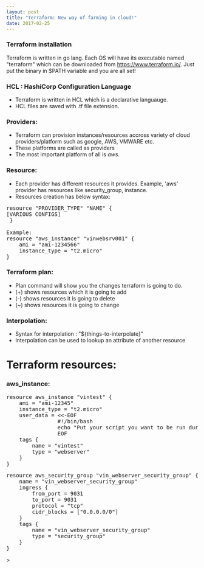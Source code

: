 ```yaml
---
layout: post
title: "Terraform: New way of farming in cloud!"
date: 2017-02-25
---
```


### Terraform installation

Terraform is written in go lang. Each OS will have its executable named "terraform" which can be downloaded from https://www.terraform.io/. Just put the binary in $PATH variable and you are all set!


### HCL : HashiCorp Configuration Language
- Terraform is written in HCL which is a declarative languauge.
- HCL files are saved with .tf file extension.

### Providers:
- Terraform can provision instances/resources accross variety of cloud providers/platform such as google, AWS, VMWARE etc.
- These platforms are called as providers
- The most important platform of all is *aws*.

### Resource:
- Each provider has different resources it provides. Example, 'aws' provider has resources like security_group, instance.
- Resources creation has below syntax:
<pre>resource "PROVIDER_TYPE" "NAME" {
[VARIOUS CONFIGS]
 }

Example:
resource "aws_instance" "vinwebsrv001" {
	ami = "ami-1234566"
	instance_type = "t2.micro"
}
</pre> 

### Terraform plan:
- Plan command will show you the changes terraform is going to do.
- (+) shows resources which it is going to add
- (-) shows resources it is going to delete
- (~) shows resources it is going to change


### Interpolation:
- Syntax for interpolation : "${things-to-interpolate}"
- Interpolation can be used to lookup an attribute of another resource




# Terraform resources:

### aws_instance:
<pre>
resource aws_instance "vintest" {
	ami = "ami-12345"
	instance_type = "t2.micro"
	user_data = <<-EOF
				#!/bin/bash
				echo "Put your script you want to be run during cloud init"
				EOF
	tags {
		name = "vintest"
		type = "webserver"
	}
}
</pre>

<pre>
resource aws_security_group "vin_webserver_security_group" {
	name = "vin_webserver_security_group"
	ingress {
		from_port = 9031
		to_port = 9031
		protocol = "tcp"
		cidr_blocks = ["0.0.0.0/0"]
	}
	tags {
		name = "vin_webserver_security_group"
		type = "security_group"
	}	
}
</pre>>